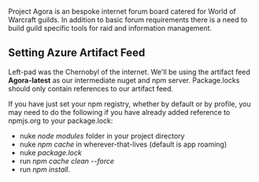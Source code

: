 Project Agora is an bespoke internet forum board catered for World of Warcraft guilds. In addition to basic forum requirements there is a need to build guild specific tools for raid and information management.

## Setting Azure Artifact Feed
Left-pad was the Chernobyl of the internet. We'll be using the artifact feed **Agora-latest** as our intermediate nuget and npm server. Package.locks should only contain references to our artifact feed. 

If you have just set your npm registry, whether by default or by profile, you may need to do the following if you have already added reference to npmjs.org to your package.lock:
* nuke *node modules* folder in your project directory
* nuke *npm cache* in wherever-that-lives (default is app roaming)
* nuke *package.lock* 
* run *npm cache clean --force* 
* run *npm install*.

